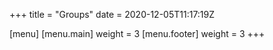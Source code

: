 +++
title = "Groups"
date = 2020-12-05T11:17:19Z

[menu]
  [menu.main]
    weight = 3
  [menu.footer]
    weight = 3
+++